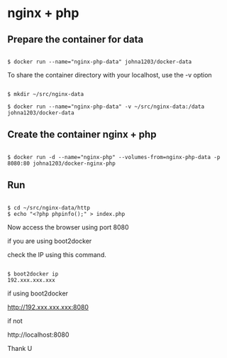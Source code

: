 # nginx + php


## Prepare the container for data

```shell

$ docker run --name="nginx-php-data" johna1203/docker-data

```

To share the container directory with your localhost, use the -v option

```shell

$ mkdir ~/src/nginx-data

$ docker run --name="nginx-php-data" -v ~/src/nginx-data:/data johna1203/docker-data

```

## Create the container nginx + php

```shell

$ docker run -d --name="nginx-php" --volumes-from=nginx-php-data -p 8080:80 johna1203/docker-nginx-php

```

## Run <?php phpinfo() ?>

```shell

$ cd ~/src/nginx-data/http
$ echo "<?php phpinfo();" > index.php

```

Now access the browser using port 8080

if you are using boot2docker

check the IP using this command.

```shell

$ boot2docker ip
192.xxx.xxx.xxx

```

if using boot2docker

http://192.xxx.xxx.xxx:8080

if not

http://localhost:8080

Thank U
